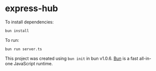 # express-hub

To install dependencies:

```bash
bun install
```

To run:

```bash
bun run server.ts
```

This project was created using `bun init` in bun v1.0.6. [Bun](https://bun.sh) is a fast all-in-one JavaScript runtime.
